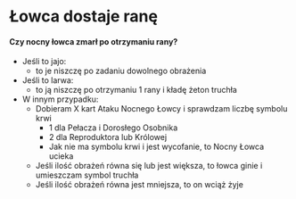 # Łowca dostaje ranę

#### Czy nocny łowca zmarł po otrzymaniu rany?
- Jeśli to jajo:
    - to je niszczę po zadaniu dowolnego obrażenia
- Jeśli to larwa:
    - to ją niszczę po otrzymaniu 1 rany i kładę żeton truchła
- W innym przypadku:
    - Dobieram X kart Ataku Nocnego Łowcy i sprawdzam liczbę symbolu krwi
        - 1 dla Pełacza i Dorosłego Osobnika 
        - 2 dla Reproduktora lub Królowej
        - Jak nie ma symbolu krwi i jest wycofanie, to Nocny Łowca ucieka
    - Jeśli ilość obrażeń równa się lub jest większa, to łowca ginie i umieszczam symbol truchła
    - Jeśli ilość obrażeń równa jest mniejsza, to on wciąż żyje